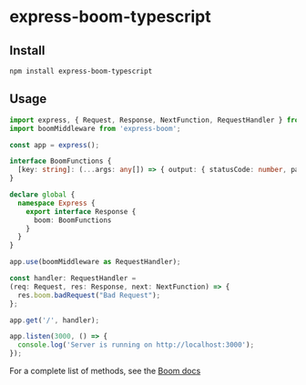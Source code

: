 # express-boom-typescript

## Install

```
npm install express-boom-typescript
```

## Usage

```ts
import express, { Request, Response, NextFunction, RequestHandler } from 'express';
import boomMiddleware from 'express-boom';

const app = express();

interface BoomFunctions {
  [key: string]: (...args: any[]) => { output: { statusCode: number, payload: any } }
}

declare global {
  namespace Express {
    export interface Response {
      boom: BoomFunctions
    }
  }
}

app.use(boomMiddleware as RequestHandler);

const handler: RequestHandler = 
(req: Request, res: Response, next: NextFunction) => {
  res.boom.badRequest("Bad Request");
};

app.get('/', handler);

app.listen(3000, () => {
  console.log('Server is running on http://localhost:3000');
});

```

For a complete list of methods, see the [Boom docs](https://github.com/hapijs/boom#overview)